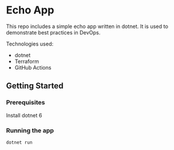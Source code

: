 # Echo App

This repo includes a simple echo app written in dotnet. It is used to demonstrate best practices in DevOps.

Technologies used:

- dotnet
- Terraform
- GitHub Actions

## Getting Started

### Prerequisites

Install dotnet 6

### Running the app

```bash
dotnet run
```
